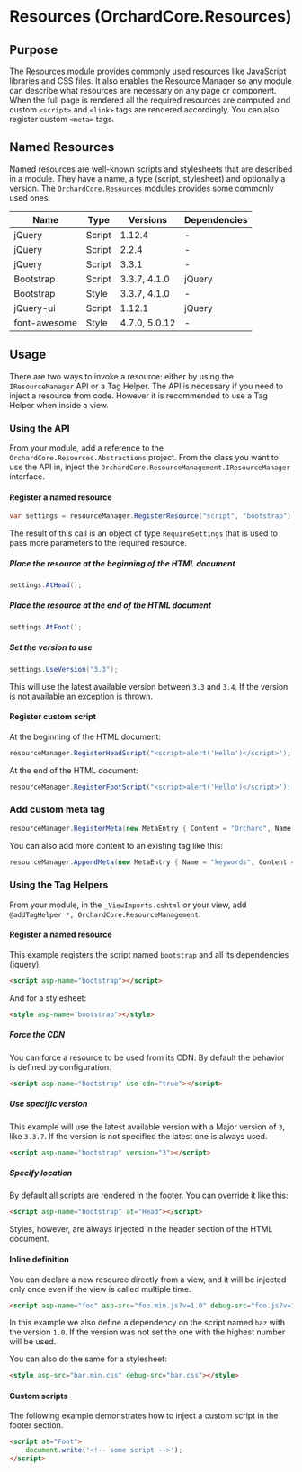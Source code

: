# Resources (OrchardCore.Resources)

## Purpose

The Resources module provides commonly used resources like JavaScript libraries and CSS files. It also enables the Resource Manager
so any module can describe what resources are necessary on any page or component. When the full page is rendered all the required
resources are computed and custom `<script>` and `<link>` tags are rendered accordingly. You can also register custom `<meta>` tags.

## Named Resources

Named resources are well-known scripts and stylesheets that are described in a module. They have a name, a type (script, stylesheet) 
and optionally a version. The `OrchardCore.Resources` modules provides some commonly used ones:

| Name | Type | Versions | Dependencies |
| ---- | ---- | -------- | ------------ |
| jQuery | Script | 1.12.4 | - |
| jQuery | Script | 2.2.4 | - |
| jQuery | Script | 3.3.1 | - |
| Bootstrap | Script | 3.3.7, 4.1.0 | jQuery |
| Bootstrap | Style | 3.3.7, 4.1.0 | - |
| jQuery-ui | Script | 1.12.1 | jQuery |
| font-awesome | Style | 4.7.0, 5.0.12 | - |

## Usage

There are two ways to invoke a resource: either by using the `IResourceManager` API or a Tag Helper.
The API is necessary if you need to inject a resource from code. However it is recommended to use a Tag Helper when inside a view.

### Using the API

From your module, add a reference to the `OrchardCore.Resources.Abstractions` project.
From the class you want to use the API in, inject the `OrchardCore.ResourceManagement.IResourceManager` interface.

#### Register a named resource

```csharp
var settings = resourceManager.RegisterResource("script", "bootstrap")
```

The result of this call is an object of type `RequireSettings` that is used to pass more parameters to the required resource.

##### Place the resource at the beginning of the HTML document
```csharp
settings.AtHead();
```

##### Place the resource at the end of the HTML document
```csharp
settings.AtFoot();
```

##### Set the version to use
```csharp
settings.UseVersion("3.3");
```

This will use the latest available version between `3.3` and `3.4`. If the version is not available an exception is thrown.

#### Register custom script

At the beginning of the HTML document:
```csharp
resourceManager.RegisterHeadScript("<script>alert('Hello')</script>');
```

At the end of the HTML document:

```csharp
resourceManager.RegisterFootScript("<script>alert('Hello')</script>');
```

### Add custom meta tag

```csharp
resourceManager.RegisterMeta(new MetaEntry { Content = "Orchard", Name = "generator" });
```

You can also add more content to an existing tag like this:

```csharp
resourceManager.AppendMeta(new MetaEntry { Name = "keywords", Content = "orchard" }, ",");
```

### Using the Tag Helpers

From your module, in the `_ViewImports.cshtml` or your view, add `@addTagHelper *, OrchardCore.ResourceManagement`.

#### Register a named resource

This example registers the script named `bootstrap` and all its dependencies (jquery).
```html
<script asp-name="bootstrap"></script>
```

And for a stylesheet:

```html
<style asp-name="bootstrap"></style>
```


##### Force the CDN
You can force a resource to be used from its CDN. By default the behavior is defined by configuration.

```html
<script asp-name="bootstrap" use-cdn="true"></script>
```

##### Use specific version
This example will use the latest available version with a Major version of `3`, like `3.3.7`. If the version is not specified
the latest one is always used.

```html
<script asp-name="bootstrap" version="3"></script>
```

##### Specify location
By default all scripts are rendered in the footer. You can override it like this:
```html
<script asp-name="bootstrap" at="Head"></script>
```

Styles, however, are always injected in the header section of the HTML document.

#### Inline definition
You can declare a new resource directly from a view, and it will be injected only once even if the view is called multiple time.

```html
<script asp-name="foo" asp-src="foo.min.js?v=1.0" debug-src="foo.js?v=1.0" depends-on="baz:1.0" version="1.0"></script>
```

In this example we also define a dependency on the script named `baz` with the version `1.0`. If the version was not set
the one with the highest number will be used.

You can also do the same for a stylesheet:

```html
<style asp-src="bar.min.css" debug-src="bar.css"></style>
```

#### Custom scripts

The following example demonstrates how to inject a custom script in the footer section.

```html
<script at="Foot">
    document.write('<!-- some script -->');
</script>
```
